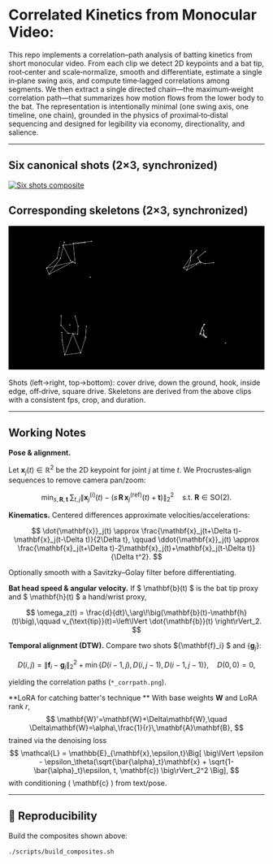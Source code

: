 # Correlated Kinetics from Monocular Video: 

This repo implements a correlation–path analysis of batting kinetics from short monocular video. From each clip we detect 2D keypoints and a bat tip, root‑center and scale‑normalize, smooth and differentiate, estimate a single in‑plane swing axis, and compute time‑lagged correlations among segments. We then extract a single directed chain—the maximum‑weight correlation path—that summarizes how motion flows from the lower body to the bat. The representation is intentionally minimal (one swing axis, one timeline, one chain), grounded in the physics of proximal‑to‑distal sequencing and designed for legibility via economy, directionality, and salience.

---

## Six canonical shots (2×3, synchronized)
[![Six shots composite](docs/assets/ik_shots_2x3.gif)](docs/assets/ik_shots_2x3.mp4)

## Corresponding skeletons (2×3, synchronized)
[![Six skeletons composite](docs/assets/ik_skeletons_2x3.gif)](docs/assets/ik_skeletons_2x3.mp4)


Shots (left→right, top→bottom): cover drive, down the ground, hook, inside edge, off‑drive, square drive.
Skeletons are derived from the above clips with a consistent fps, crop, and duration.

---

## Working Notes

**Pose & alignment.** 

Let $\mathbf{x}_j(t)\in\mathbb{R}^2$ be the 2D keypoint for joint $j$ at time $t$. We Procrustes‑align sequences to remove camera pan/zoom:

$$
\min_{s,\mathbf R,\mathbf t}\;
\sum_{t,j}
\left\| \mathbf x^{(i)}_{j}(t) - \bigl(s\,\mathbf R\,\mathbf x^{(\mathrm{ref})}_{j}(t)+\mathbf t\bigr) \right\|_{2}^{2}
\quad \text{s.t.}\ \mathbf R \in \mathrm{SO}(2).
$$

**Kinematics.** Centered differences approximate velocities/accelerations:

$$
\dot{\mathbf{x}}_j(t) \approx \frac{\mathbf{x}_j(t+\Delta t)-\mathbf{x}_j(t-\Delta t)}{2\Delta t}, \qquad
\ddot{\mathbf{x}}_j(t) \approx \frac{\mathbf{x}_j(t+\Delta t)-2\mathbf{x}_j(t)+\mathbf{x}_j(t-\Delta t)}{\Delta t^2}.
$$

Optionally smooth with a Savitzky–Golay filter before differentiating.

**Bat head speed & angular velocity.** If $ \mathbf{b}(t) $ is the bat tip proxy and $ \mathbf{h}(t) $ a hand/wrist proxy,

$$
\omega_z(t) = \frac{d}{dt}\,\arg\!\big(\mathbf{b}(t)-\mathbf{h}(t)\big),\qquad
v_{\text{tip}}(t)=\left\lVert \dot{\mathbf{b}}(t) \right\rVert_2.
$$

**Temporal alignment (DTW).** Compare two shots $\{\mathbf{f}_i\} $ and $\{\mathbf{g}_j\}$:

$$
D(i,j)=\lVert \mathbf{f}_i - \mathbf{g}_j \rVert_2^2 + \min\{D(i-1,j),\,D(i,j-1),\,D(i-1,j-1)\}, \quad D(0,0)=0,
$$

yielding the correlation paths (`*_corrpath.png`).

**LoRA for catching batter's technique ** With base weights $\mathbf{W}$ and LoRA rank $r$,
$$
\mathbf{W}'=\mathbf{W}+\Delta\mathbf{W},\quad \Delta\mathbf{W}=\alpha\,\frac{1}{r}\,\mathbf{A}\mathbf{B},
$$
trained via the denoising loss
$$
\mathcal{L} = \mathbb{E}_{\mathbf{x},\epsilon,t}\Big[
\big\lVert \epsilon - \epsilon_\theta(\sqrt{\bar{\alpha}_t}\mathbf{x} + \sqrt{1-\bar{\alpha}_t}\epsilon, t, \mathbf{c}) \big\rVert_2^2
\Big],
$$
with conditioning \( \mathbf{c} \) from text/pose.

---

## 🧪 Reproducibility

Build the composites shown above:
```bash
./scripts/build_composites.sh
